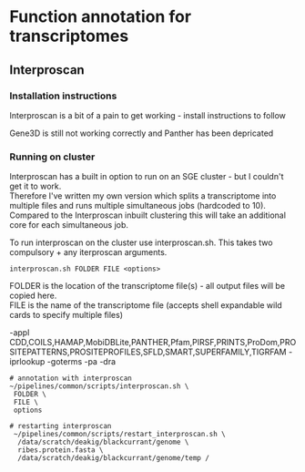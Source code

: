 # Function annotation for transcriptomes

## Interproscan

### Installation instructions
Interproscan is a bit of a pain to get working - install instructions to follow

Gene3D is still not working correctly and Panther has been depricated
### Running on cluster
Interproscan has a built in option to run on an SGE cluster - but I couldn't get it to work.  
Therefore I've written my own version which splits a transcriptome into multiple files and runs multiple simultaneous jobs (hardcoded to 10).    
Compared to the Interproscan inbuilt clustering this will take an additional core for each simultaneous job.  

To run interproscan on the cluster use interproscan.sh. This takes two compulsory + any iterproscan arguments.
```shell
interproscan.sh FOLDER FILE <options>
```
FOLDER is the location of the transcriptome file(s) - all output files will be copied here.  
FILE is the name of the transcriptome file (accepts shell expandable wild cards to specify multiple files)


 -appl CDD,COILS,HAMAP,MobiDBLite,PANTHER,Pfam,PIRSF,PRINTS,ProDom,PROSITEPATTERNS,PROSITEPROFILES,SFLD,SMART,SUPERFAMILY,TIGRFAM
 -iprlookup
 -goterms
 -pa
 -dra


```shell
# annotation with interproscan
~/pipelines/common/scripts/interproscan.sh \
 FOLDER \
 FILE \
 options
 
# restarting interproscan
 ~/pipelines/common/scripts/restart_interproscan.sh \
  /data/scratch/deakig/blackcurrant/genome \
  ribes.protein.fasta \
  /data/scratch/deakig/blackcurrant/genome/temp /
```  
